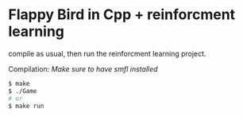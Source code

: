 # Flappy Bird in Cpp + reinforcment learning

compile as usual, then run the reinforcment learning project.

Compilation:
*Make sure to have smfl installed*

```bash
$ make
$ ./Game
# or
$ make run
```

